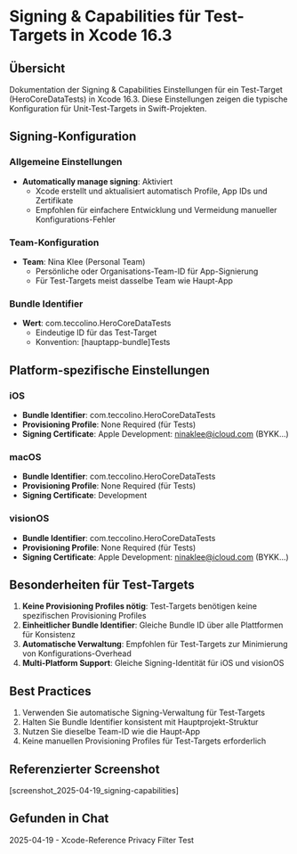 # Signing & Capabilities für Test-Targets in Xcode 16.3

## Übersicht
Dokumentation der Signing & Capabilities Einstellungen für ein Test-Target (HeroCoreDataTests) in Xcode 16.3. Diese Einstellungen zeigen die typische Konfiguration für Unit-Test-Targets in Swift-Projekten.

## Signing-Konfiguration

### Allgemeine Einstellungen
- **Automatically manage signing**: Aktiviert
  - Xcode erstellt und aktualisiert automatisch Profile, App IDs und Zertifikate
  - Empfohlen für einfachere Entwicklung und Vermeidung manueller Konfigurations-Fehler

### Team-Konfiguration
- **Team**: Nina Klee (Personal Team)
  - Persönliche oder Organisations-Team-ID für App-Signierung
  - Für Test-Targets meist dasselbe Team wie Haupt-App

### Bundle Identifier
- **Wert**: com.teccolino.HeroCoreDataTests
  - Eindeutige ID für das Test-Target
  - Konvention: [hauptapp-bundle]Tests

## Platform-spezifische Einstellungen

### iOS
- **Bundle Identifier**: com.teccolino.HeroCoreDataTests
- **Provisioning Profile**: None Required (für Tests)
- **Signing Certificate**: Apple Development: ninaklee@icloud.com (BYKK...)

### macOS
- **Bundle Identifier**: com.teccolino.HeroCoreDataTests
- **Provisioning Profile**: None Required (für Tests)
- **Signing Certificate**: Development

### visionOS
- **Bundle Identifier**: com.teccolino.HeroCoreDataTests
- **Provisioning Profile**: None Required (für Tests)
- **Signing Certificate**: Apple Development: ninaklee@icloud.com (BYKK...)

## Besonderheiten für Test-Targets

1. **Keine Provisioning Profiles nötig**: Test-Targets benötigen keine spezifischen Provisioning Profiles
2. **Einheitlicher Bundle Identifier**: Gleiche Bundle ID über alle Plattformen für Konsistenz
3. **Automatische Verwaltung**: Empfohlen für Test-Targets zur Minimierung von Konfigurations-Overhead
4. **Multi-Platform Support**: Gleiche Signing-Identität für iOS und visionOS

## Best Practices

1. Verwenden Sie automatische Signing-Verwaltung für Test-Targets
2. Halten Sie Bundle Identifier konsistent mit Hauptprojekt-Struktur
3. Nutzen Sie dieselbe Team-ID wie die Haupt-App
4. Keine manuellen Provisioning Profiles für Test-Targets erforderlich

## Referenzierter Screenshot
[screenshot_2025-04-19_signing-capabilities]

## Gefunden in Chat
2025-04-19 - Xcode-Reference Privacy Filter Test

